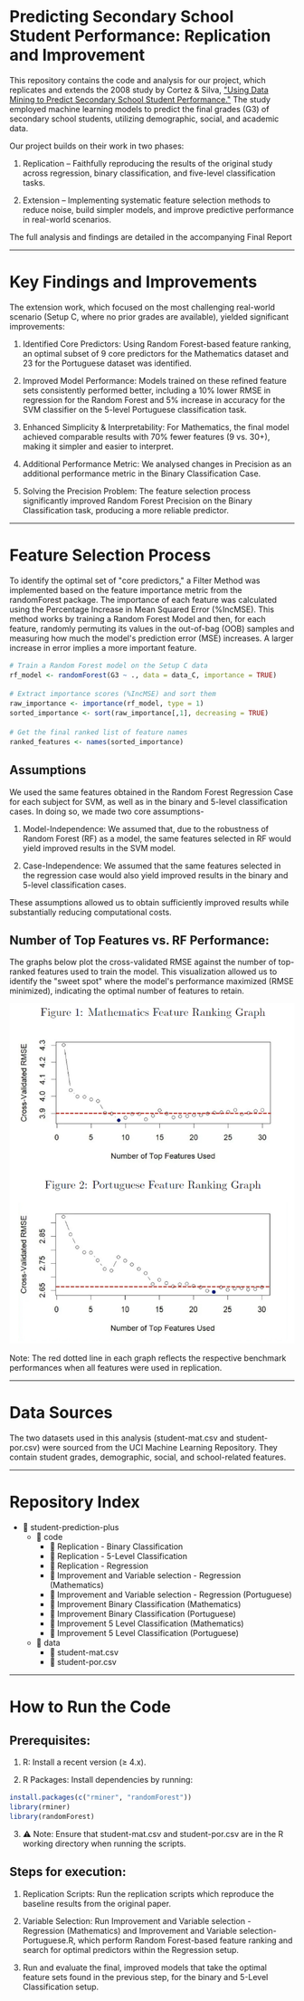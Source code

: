 # Predicting Secondary School Student Performance: Replication and Improvement
This repository contains the code and analysis for our project, which replicates and extends the 2008 study by Cortez & Silva, ["Using Data Mining to Predict Secondary School Student Performance."](https://www.researchgate.net/publication/228780408_Using_data_mining_to_predict_secondary_school_student_performance) The study employed machine learning models to predict the final grades (G3) of secondary school students, utilizing demographic, social, and academic data.

Our project builds on their work in two phases:

1. Replication – Faithfully reproducing the results of the original study across regression, binary classification, and five-level classification tasks.

2. Extension – Implementing systematic feature selection methods to reduce noise, build simpler models, and improve predictive performance in real-world scenarios.

The full analysis and findings are detailed in the accompanying Final Report

-------------------------------------------------------------------------------------------------------

# Key Findings and Improvements
The extension work, which focused on the most challenging real-world scenario (Setup C, where no prior grades are available), yielded significant improvements:

1. Identified Core Predictors: Using Random Forest-based feature ranking, an optimal subset of 9 core predictors for the Mathematics dataset and 23 for the Portuguese dataset was identified.
   
2. Improved Model Performance: Models trained on these refined feature sets consistently performed better, including a 10% lower RMSE in regression for the Random Forest and 5% increase in accuracy for the SVM classifier on the 5-level Portuguese classification task.
   
3. Enhanced Simplicity & Interpretability: For Mathematics, the final model achieved comparable results with 70% fewer features (9 vs. 30+), making it simpler and easier to interpret.

4. Additional Performance Metric: We analysed changes in Precision as an additional performance metric in the Binary Classification Case.
   
6. Solving the Precision Problem: The feature selection process significantly improved Random Forest Precision on the Binary Classification task, producing a more reliable predictor.

-------------------------------------------------------------------------------------------------------------------------------------------

# Feature Selection Process

To identify the optimal set of "core predictors," a Filter Method was implemented based on the feature importance metric from the randomForest package. The importance of each feature was calculated using the Percentage Increase in Mean Squared Error (%IncMSE). This method works by training a Random Forest Model and then, for each feature, randomly permuting its values in the out-of-bag (OOB) samples and measuring how much the model's prediction error (MSE) increases. A larger increase in error implies a more important feature.

```r
# Train a Random Forest model on the Setup C data
rf_model <- randomForest(G3 ~ ., data = data_C, importance = TRUE)

# Extract importance scores (%IncMSE) and sort them
raw_importance <- importance(rf_model, type = 1)
sorted_importance <- sort(raw_importance[,1], decreasing = TRUE)

# Get the final ranked list of feature names
ranked_features <- names(sorted_importance)

```

## Assumptions

We used the same features obtained in the Random Forest Regression Case for each subject for SVM, as well as in the binary and 5-level classification cases. In doing so, we made two core assumptions-

1. Model-Independence: We assumed that, due to the robustness of Random Forest (RF) as a model, the same features selected in RF would yield improved results in the SVM model.

2. Case-Independence: We assumed that the same features selected in the regression case would also yield improved results in the binary and 5-level classification cases.

These assumptions allowed us to obtain sufficiently improved results while substantially reducing computational costs. 

## Number of Top Features vs. RF Performance:

The graphs below plot the cross-validated RMSE against the number of top-ranked features used to train the model. This visualization allowed us to identify the "sweet spot" where the model's performance maximized (RMSE minimized), indicating the optimal number of features to retain.

![Top Features vs. RF Performance Graph](top_features_graph.png)

Note: The red dotted line in each graph reflects the respective benchmark performances when all features were used in replication.

----------------------------------------------------------------------------------------------------------------------------------

# Data Sources

The two datasets used in this analysis (student-mat.csv and student-por.csv) were sourced from the UCI Machine Learning Repository. They contain student grades, demographic, social, and school-related features.

-----------------------------------------------------------------------------------------------------------------------------------

# Repository Index

- 📂 student-prediction-plus
  - 📂 code
    - 📄 Replication - Binary Classification
    - 📄 Replication - 5-Level Classification
    - 📄 Replication - Regression
    - 📄 Improvement and Variable selection - Regression (Mathematics)
    - 📄 Improvement and Variable selection - Regression (Portuguese)
    - 📄 Improvement Binary Classification (Mathematics)
    - 📄 Improvement Binary Classification (Portuguese)
    - 📄 Improvement 5 Level Classification (Mathematics)
    - 📄 Improvement 5 Level Classification (Portuguese)
  - 📂 data
    - 📄 student-mat.csv
    - 📄 student-por.csv
   
--------------------------------------------------------------------------------------------------------------------------------------------

# How to Run the Code

## Prerequisites:

1. R: Install a recent version (≥ 4.x).

2. R Packages: Install dependencies by running:

```r
install.packages(c("rminer", "randomForest"))
library(rminer)
library(randomForest)

```
3. ⚠ Note: Ensure that student-mat.csv and student-por.csv are in the R working directory when running the scripts.

## Steps for execution:

1. Replication Scripts: Run the replication scripts which reproduce the baseline results from the original paper.

2. Variable Selection: Run Improvement and Variable selection - Regression (Mathematics) and Improvement and Variable selection- Portuguese.R, which perform Random Forest-based feature ranking and search for optimal predictors within the Regression setup.

3. Run and evaluate the final, improved models that take the optimal feature sets found in the previous step, for the binary and 5-Level Classification setup.


      



